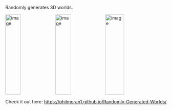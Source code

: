 Randomly generates 3D worlds.

<img width="31%" height="250" alt="image" src="https://user-images.githubusercontent.com/52786335/218874455-c7675486-d7e4-4d8b-91e7-153fc5912e28.png"><img width="31%" height="250" alt="image" src="https://user-images.githubusercontent.com/52786335/218874596-388a7551-54fe-4e60-a3e1-bd94aa80928a.png"><img width="34%" height="250"  alt="image" src="https://user-images.githubusercontent.com/52786335/218874794-24a98186-5aac-44cf-8f57-9cd0326cb08d.png">



Check it out here: https://philmoran1.github.io/Randomly-Generated-Worlds/
